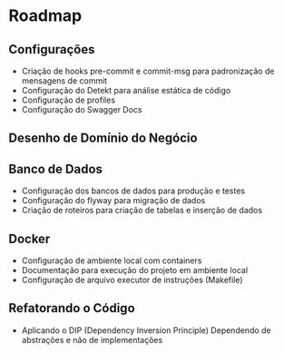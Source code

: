 # Roadmap

## Configurações
- Criação de hooks pre-commit e commit-msg para padronização de mensagens de commit
- Configuração do Detekt para análise estática de código
- Configuração de profiles
- Configuração do Swagger Docs

## Desenho de Domínio do Negócio

## Banco de Dados
- Configuração dos bancos de dados para produção e testes
- Configuração do flyway para migração de dados
- Criação de roteiros para criação de tabelas e inserção de dados

## Docker
- Configuração de ambiente local com containers
- Documentação para execução do projeto em ambiente local
- Configuração de arquivo executor de instruções (Makefile)

## Refatorando o Código
- Aplicando o DIP (Dependency Inversion Principle) Dependendo de abstrações e não de implementações